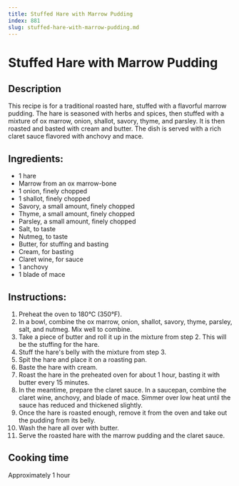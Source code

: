 ```yaml
---
title: Stuffed Hare with Marrow Pudding
index: 881
slug: stuffed-hare-with-marrow-pudding.md
---
```


# Stuffed Hare with Marrow Pudding

## Description
This recipe is for a traditional roasted hare, stuffed with a flavorful marrow pudding. The hare is seasoned with herbs and spices, then stuffed with a mixture of ox marrow, onion, shallot, savory, thyme, and parsley. It is then roasted and basted with cream and butter. The dish is served with a rich claret sauce flavored with anchovy and mace.

## Ingredients:
- 1 hare
- Marrow from an ox marrow-bone
- 1 onion, finely chopped
- 1 shallot, finely chopped
- Savory, a small amount, finely chopped
- Thyme, a small amount, finely chopped
- Parsley, a small amount, finely chopped
- Salt, to taste
- Nutmeg, to taste
- Butter, for stuffing and basting
- Cream, for basting
- Claret wine, for sauce
- 1 anchovy
- 1 blade of mace

## Instructions:
1. Preheat the oven to 180°C (350°F).
2. In a bowl, combine the ox marrow, onion, shallot, savory, thyme, parsley, salt, and nutmeg. Mix well to combine.
3. Take a piece of butter and roll it up in the mixture from step 2. This will be the stuffing for the hare.
4. Stuff the hare's belly with the mixture from step 3.
5. Spit the hare and place it on a roasting pan.
6. Baste the hare with cream.
7. Roast the hare in the preheated oven for about 1 hour, basting it with butter every 15 minutes.
8. In the meantime, prepare the claret sauce. In a saucepan, combine the claret wine, anchovy, and blade of mace. Simmer over low heat until the sauce has reduced and thickened slightly.
9. Once the hare is roasted enough, remove it from the oven and take out the pudding from its belly.
10. Wash the hare all over with butter.
11. Serve the roasted hare with the marrow pudding and the claret sauce.

## Cooking time
Approximately 1 hour